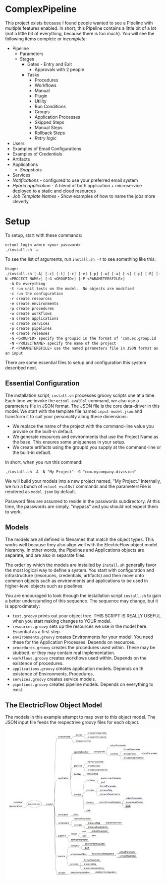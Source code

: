 # ComplexPipeline

This project exists because I found people wanted to see a Pipeline with multiple features enabled.  In short, this Pipeline contains a little bit of a lot (not a little bit of everything, because there is too much).  You will see the following items complete or _incomplete_:

* Pipeline
  * Parameters
  * Stages
      * Gates - Entry and Exit
        * Approvals with 2 people
      * Tasks
        * Procedures
        * Workflows
        * Manual
        * Plugin
        * Utility
        * Run Conditions
        * Groups
        * Application Processes
        * Skipped Steps
        * Manual Steps
        * Rollback Steps
        * _Retry logic_
* Users
* Examples of Email Configurations
* Examples of Credentials
* Artifacts
* Applications
  * _Snapshots_
* Services
* _Notifications_ - configured to use your preferred email system
* _Hybrid application_ - A blend of both application + microservice deployed to a static and cloud resources
* _Job Template Names_ - Show examples of how to name the jobs more cleverly

# Setup

To setup, start with these commands:

```
ectool login admin <your password>
./install.sh -a
```

To see the list of arguments, run `install.sh -?` to see something like this:

```
Usage:
./install.sh [-A] [-c] [-t] [-r] [-e] [-p] [-w] [-a] [-s] [-p] [-R] [-N <PROJECT NAME>] [-G <GROUPID>] [-P <PARAMETERSFILE>]
  -A Do everything
  -t run unit tests on the model.  No objects are modified
  -c run the configuration
  -r create resources
  -e create environments
  -p create procedures
  -w create workflows
  -a create applications
  -s create services
  -p create pipelines
  -R create releases
  -G <GROUPID> specify the groupId in the format of 'com.ec.group.id
  -N <PROJECTNAME> specify the name of the project
  -P <PARAMETERSFILE> use the named parameters file in JSON format as an input
  ```

There are some essential files to setup and configuration this system described next.

## Essential Configuration

The installation script, `install.sh` processes groovy scripts one at a time.  Each time we invoke the `ectool evalDsl` command, we also use a parameters file in JSON format.  The JSON file is the core data-driver in this model.  We start with the template file named `input-model.json` and transform it to suit your personality along these dimensions:

* We replace the name of the project with the command-line value you provide or the built-in default.
* We generate resources and environments that use the Project Name as the base.  This ensures some uniqueness in your setup.
* We create artifacts using the groupId you supply at the command-line or the built-in default.

In short, when you run this command:

```
./install.sh -A -N "My Project" -G "com.mycompany.division"
```
We will build your models into a new project named, "My Project."  Internally, we run a bunch of `ectool evalDsl` commands and the parametersFile is rendered as `model.json` by default.

Password files are assumed to reside in the passwords subdirectory.  At this time, the passwords are simply, "mypass" and you should not expect them to work.

## Models

The models are all defined in filenames that match the object types.  This works well because they also align well with the ElectricFlow object model hierarchy.  In other words, the Pipelines and Applications objects are separate, and are also in separate files.

The order by which the models are installed by `install.sh` generally favor the most logical way to define a system.  You start with configuration and infrastructure (resoruces, credentials, artifacts) and then move onto common objects such as environments and applications to be used in higher-level objects such as pipelines.

You are encouraged to look through the installation script `install.sh` to gain a better understanding of this sequence.  The sequence may change, but it is approximately:

* `test.groovy` prints out your object tree.  THIS SCRIPT IS REALLY USEFUL when you start making changes to YOUR model.
* `resources.groovy` sets up the resources we use in the model here.  Essential as a first step.
* `environments.groovy` creates Environments for your model.  You need these for the Application Processes.  Depends on resources.
* `procedures.groovy` creates the procedures used within.  These may be stubbed, or they may contain real implementation.
* `workflows.groovy` creates workflows used within.  Depends on the existence of procedures.
* `applications.groovy` creates application models.  Depends on th existence of Environments, Procedures.
* `services.groovy` creates service models.
* `pipelines.groovy` creates pipeline models.  Depends on everything to exist.

## The ElectricFlow Object Model

The models in this example attempt to map over to this object model.  The JSON input file feeds the respectrive groovy files for each object.

![ElectricFlow Object Model](https://github.com/electric-cloud/electricflow-examples/blob/master/ComplexPipeline/EF-ObjectModel.PNG "ElectricFlow Object Model")



